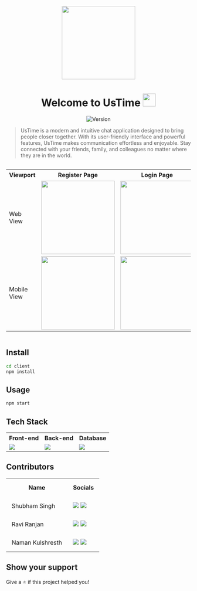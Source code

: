 <div align="center">
<img src="./public/logo512x512.png" style="width:200px;text-align: center;"/>
</div>

<h1 align="center">Welcome to UsTime <img src="./public/loader.gif" style="width:35px;"/></h1>
<p align="center">
  <img alt="Version" src="https://img.shields.io/badge/version-(1.0.0)-blue.svg?cacheSeconds=2592000" />
</p>

> UsTime is a modern and intuitive chat application designed to bring people closer together. With its user-friendly interface and powerful features, UsTime makes communication effortless and enjoyable. Stay connected with your friends, family, and colleagues no matter where they are in the world.

<div align="center" style="overflow:scroll;">
  <table>
    <th>Viewport</th>
    <th>Register Page</th>
    <th>Login Page</th>
    <th>Avatar Page</th>
  <tr>
    <td>Web View</td>
    <td><img src="./public/images/register.png" style="width:200px;text-align: center;"/></td>
    <td><img src="./public/images/login.png" style="width:200px;text-align: center;"/></td>
    <td><img src="./public/images/avatar.png" style="width:200px;text-align: center;"/></td>
  </tr>
  <tr>
    <td>Mobile View</td>
    <td><img src="./public/images/mobile-register.jpg" style="width:200px;text-align: center;"/></td>
    <td><img src="./public/images/mobile-login.jpg" style="width:200px;text-align: center;"/></td>
    <td><img src="./public/images/mobile-avatar.jpg" style="width:200px;text-align: center;"/></td>
  </tr>
</table>
</div>

## Install

```sh
cd client
npm install
```

## Usage

```sh
npm start
```

## Tech Stack

 <table>
  <th>Front-end</th>
  <th>Back-end</th>
  <th>Database</th>
  <!-- <th>Tools</th> -->
  <!-- <th>Libraries</th> -->
  <tr>
    <td><img src="https://img.icons8.com/color/48/000000/react-native.png"/></td>
    <td><img src="https://img.icons8.com/color/48/000000/nodejs.png"/></td>
    <td><img src="https://img.icons8.com/color/48/000000/mongodb.png"/></td>
    <!-- <td></td> -->
  </tr>
 </table>

## Contributors

<table>
  <th style="padding:15px;">Name</th>
  <th style="padding:15px;">Socials</th>
  <tr style="padding:15px;">
    <td style="padding:15px;"><a target="_blank" src="https://thealpha06.github.io/Shubham/">Shubham Singh</a></td>
    <td style="padding:15px;">
      <a target="_blank" href="https://www.linkedin.com/in/thealpha06/"><img src="https://img.shields.io/badge/LinkedIn-0077B5?style=for-the-badge&logo=linkedin&logoColor=white" /></a>
            <a target="_blank" href="https://github.com/theAlpha06"><img src="https://img.shields.io/badge/GitHub-100000?style=for-the-badge&logo=github&logoColor=white" /></a>
    </td>
  </tr>
  <tr style="padding:15px;">
  	<td style="padding:15px;">Ravi Ranjan</td>
    <td style="padding:15px;">
      <a target="_blank" href="https://www.linkedin.com/in/ravi2003/"><img src="https://img.shields.io/badge/LinkedIn-0077B5?style=for-the-badge&logo=linkedin&logoColor=white" /></a>
            <a target="_blank" href="https://github.com/raviranjan2003"><img src="https://img.shields.io/badge/GitHub-100000?style=for-the-badge&logo=github&logoColor=white" /></a>
    </td>
  </tr>
  <tr style="padding:15px;">
  	<td style="padding:15px;">Naman Kulshresth</td>
    <td style="padding:15px;">
      <a target="_blank" href="https://www.linkedin.com/in/naman-kulshresth-306285226/"><img src="https://img.shields.io/badge/LinkedIn-0077B5?style=for-the-badge&logo=linkedin&logoColor=white" /></a>
            <a target="_blank" href=""><img src="https://img.shields.io/badge/GitHub-100000?style=for-the-badge&logo=github&logoColor=white" /></a>
    </td>
  </tr>
</table>

## Show your support

Give a ⭐️ if this project helped you!
